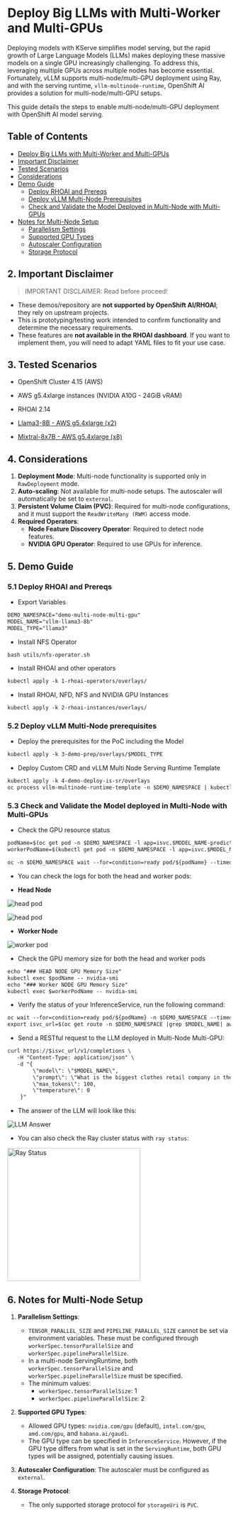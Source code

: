 # Deploy Big LLMs with Multi-Worker and Multi-GPUs

Deploying models with KServe simplifies model serving, but the rapid growth of Large Language Models (LLMs) makes deploying these massive models on a single GPU increasingly challenging. To address this, leveraging multiple GPUs across multiple nodes has become essential. Fortunately, vLLM supports multi-node/multi-GPU deployment using Ray, and with the serving runtime, `vllm-multinode-runtime`, OpenShift AI provides a solution for multi-node/multi-GPU setups.

This guide details the steps to enable multi-node/multi-GPU deployment with OpenShift AI model serving.

## Table of Contents
- [Deploy Big LLMs with Multi-Worker and Multi-GPUs](#deploy-big-llms-with-multi-worker-and-multi-gpus)
- [Important Disclaimer](#2-important-disclaimer)
- [Tested Scenarios](#3-tested-scenarios)
- [Considerations](#4-considerations)
- [Demo Guide](#5-demo-guide)
  - [Deploy RHOAI and Prereqs](#51-deploy-rhoai-and-prereqs)
  - [Deploy vLLM Multi-Node Prerequisites](#52-deploy-vllm-multi-node-prerequisites)
  - [Check and Validate the Model Deployed in Multi-Node with Multi-GPUs](#53-check-and-validate-the-model-deployed-in-multi-node-with-multi-gpus)
- [Notes for Multi-Node Setup](#6-notes-for-multi-node-setup)
  - [Parallelism Settings](#61-parallelism-settings)
  - [Supported GPU Types](#62-supported-gpu-types)
  - [Autoscaler Configuration](#63-autoscaler-configuration)
  - [Storage Protocol](#64-storage-protocol)

## 2. Important Disclaimer

> IMPORTANT DISCLAIMER: Read before proceed!

* These demos/repository are **not supported by OpenShift AI/RHOAI**; they rely on upstream projects.
* This is prototyping/testing work intended to confirm functionality and determine the necessary requirements.
* These features are **not available in the RHOAI dashboard**. If you want to implement them, you will need to adapt YAML files to fit your use case.

## 3. Tested Scenarios

* OpenShift Cluster 4.15 (AWS)
* AWS g5.4xlarge instances (NVIDIA A10G - 24GiB vRAM)
* RHOAI 2.14

* [Llama3-8B - AWS g5.4xlarge (x2)](#53-check-and-validate-the-model-deployed-in-multi-node-with-multi-gpus)
* [Mixtral-8x7B - AWS g5.4xlarge (x8)](./docs/mixtral.md)

## 4. Considerations

1. **Deployment Mode**: Multi-node functionality is supported only in `RawDeployment` mode.
2. **Auto-scaling**: Not available for multi-node setups. The autoscaler will automatically be set to `external`.
3. **Persistent Volume Claim (PVC)**: Required for multi-node configurations, and it must support the `ReadWriteMany (RWM)` access mode.
4. **Required Operators**:
   - **Node Feature Discovery Operator**: Required to detect node features.
   - **NVIDIA GPU Operator**: Required to use GPUs for inference.

## 5. Demo Guide 

### 5.1 Deploy RHOAI and Prereqs

* Export Variables

```md
DEMO_NAMESPACE="demo-multi-node-multi-gpu"
MODEL_NAME="vllm-llama3-8b"
MODEL_TYPE="llama3"
```

* Install NFS Operator

```md
bash utils/nfs-operator.sh
```

* Install RHOAI and other operators

```md
kubectl apply -k 1-rhoai-operators/overlays/
```

* Install RHOAI, NFD, NFS and NVIDIA GPU Instances 

```md
kubectl apply -k 2-rhoai-instances/overlays/
```

### 5.2 Deploy vLLM Multi-Node prerequisites

* Deploy the prerequisites for the PoC including the Model

```md
kubectl apply -k 3-demo-prep/overlays/$MODEL_TYPE
```

* Deploy Custom CRD and vLLM Multi Node Serving Runtime Template

```md
kubectl apply -k 4-demo-deploy-is-sr/overlays
oc process vllm-multinode-runtime-template -n $DEMO_NAMESPACE | kubectl apply -n $DEMO_NAMESPACE -f -  
```

### 5.3 Check and Validate the Model deployed in Multi-Node with Multi-GPUs

* Check the GPU resource status

```md
podName=$(oc get pod -n $DEMO_NAMESPACE -l app=isvc.$MODEL_NAME-predictor --no-headers|cut -d' ' -f1)
workerPodName=$(kubectl get pod -n $DEMO_NAMESPACE -l app=isvc.$MODEL_NAME-predictor-worker --no-headers|cut -d' ' -f1)

oc -n $DEMO_NAMESPACE wait --for=condition=ready pod/${podName} --timeout=300s
```

* You can check the logs for both the head and worker pods:

 - **Head Node**

![head pod](./docs/image1.png)

![head pod](./docs/image2.png)

 - **Worker Node**

![worker pod](./docs/image3.png)

*  Check the GPU memory size for both the head and worker pods

```md
echo "### HEAD NODE GPU Memory Size"
kubectl exec $podName -- nvidia-smi
echo "### Worker NODE GPU Memory Size"
kubectl exec $workerPodName -- nvidia-smi
```

* Verify the status of your InferenceService, run the following command:

```md
oc wait --for=condition=ready pod/${podName} -n $DEMO_NAMESPACE --timeout=300s
export isvc_url=$(oc get route -n $DEMO_NAMESPACE |grep $MODEL_NAME| awk '{print $2}')
```

* Send a RESTful request to the LLM deployed in Multi-Node Multi-GPU:

```md
curl https://$isvc_url/v1/completions \
   -H "Content-Type: application/json" \
   -d "{
        \"model\": \"$MODEL_NAME\",
        \"prompt\": \"What is the biggest clothes retail company in the world?\",
        \"max_tokens\": 100,
        \"temperature\": 0
    }"
```

* The answer of the LLM will look like this:

![LLM Answer](./docs/image4.png)

* You can also check the Ray cluster status with `ray status`:

<img src="./docs/image5.png" alt="Ray Status" width="300">

## 6. Notes for Multi-Node Setup

1. **Parallelism Settings**:
   - `TENSOR_PARALLEL_SIZE` and `PIPELINE_PARALLEL_SIZE` cannot be set via environment variables. These must be configured through `workerSpec.tensorParallelSize` and `workerSpec.pipelineParallelSize`.
   - In a multi-node ServingRuntime, both `workerSpec.tensorParallelSize` and `workerSpec.pipelineParallelSize` must be specified.
   - The minimum values:
     - `workerSpec.tensorParallelSize`: 1
     - `workerSpec.pipelineParallelSize`: 2

2. **Supported GPU Types**:
   - Allowed GPU types: `nvidia.com/gpu` (default), `intel.com/gpu`, `amd.com/gpu`, and `habana.ai/gaudi`.
   - The GPU type can be specified in `InferenceService`. However, if the GPU type differs from what is set in the `ServingRuntime`, both GPU types will be assigned, potentially causing issues.

3. **Autoscaler Configuration**: The autoscaler must be configured as `external`.

4. **Storage Protocol**:
   - The only supported storage protocol for `storageUri` is `PVC`.
